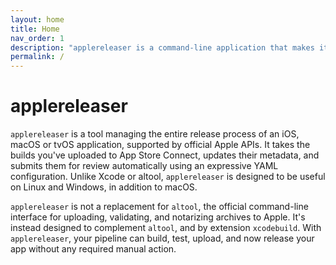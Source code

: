 ```yaml
---
layout: home
title: Home
nav_order: 1
description: "applereleaser is a command-line application that makes it easy to submit your Apple App Store apps for review."
permalink: /
---
```


# applereleaser

`applereleaser` is a tool managing the entire release process of an iOS, macOS or tvOS application, supported by official Apple APIs. It takes the builds you've uploaded to App Store Connect, updates their metadata, and submits them for review automatically using an expressive YAML configuration. Unlike Xcode or altool, `applereleaser` is designed to be useful on Linux and Windows, in addition to macOS. 

`applereleaser` is not a replacement for `altool`, the official command-line interface for uploading, validating, and notarizing archives to Apple. It's instead designed to complement `altool`, and by extension `xcodebuild`. With `applereleaser`, your pipeline can build, test, upload, and now release your app without any required manual action.
